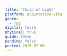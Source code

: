 ```yaml
---
title: 'Child of Light'
platform: playstation-vita
genre:
  - rpg
digital: false
physical: true
guide: false
pending: false
posted: 2015-07-06
---
```

